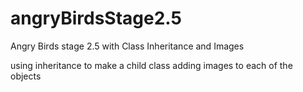 # angryBirdsStage2.5
Angry Birds stage 2.5 with Class Inheritance and Images

using inheritance to make a child class
adding images to each of the objects 